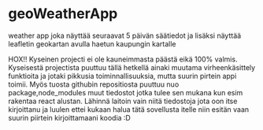 # geoWeatherApp
weather app joka näyttää seuraavat 5 päivän säätiedot ja lisäksi näyttää leafletin geokartan avulla haetun kaupungin kartalle

HOX!! Kyseinen projecti ei ole kauneimmasta päästä eikä 100% valmis. Kyseisestä projectista puuttuu tällä hetkellä ainaki muutama virheenkäsittely funktioita ja jotaki pikkusia toiminnallisuuksia, mutta suurin pirtein appi toimii.
Myös tuosta githubin repositiosta puuttuu nuo package,node_modules muut tiedostot jotka tulee sen mukana kun esim rakentaa react alustan. Lähinnä laitoin vain niitä tiedostoja jota oon itse kirjoittanu ja luulen ettei kukaan halua tätä sovellusta itelle niin esitän vaan suurin piirtein kirjoittamaani koodia :D
